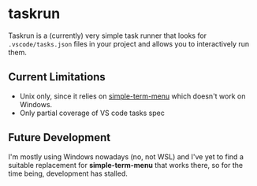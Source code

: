# taskrun

Taskrun is a (currently) very simple task runner that looks for `.vscode/tasks.json` files in your project and allows you to interactively run them. 

## Current Limitations

* Unix only, since it relies on [simple-term-menu](https://github.com/IngoMeyer441/simple-term-menu) which doesn't work on Windows.
* Only partial coverage of VS code tasks spec

## Future Development

I'm mostly using Windows nowadays (no, not WSL) and I've yet to find a suitable replacement for __simple-term-menu__ that works there, so for the time being, development has stalled.
